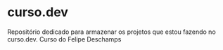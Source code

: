 # curso.dev
Repositório dedicado para armazenar os projetos que estou fazendo no curso.dev. Curso do Felipe Deschamps
